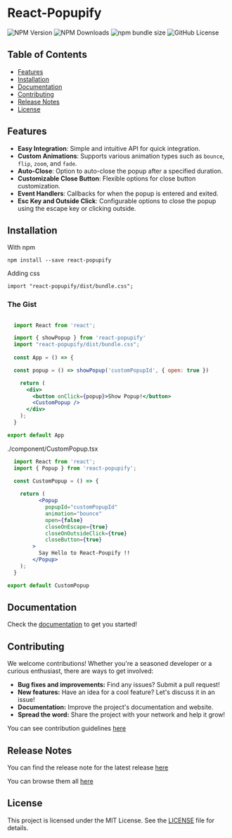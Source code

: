 # React-Popupify


![NPM Version](https://img.shields.io/npm/v/react-popupify?style=for-the-badge)
![NPM Downloads](https://img.shields.io/npm/dw/react-popupify?style=for-the-badge)
![npm bundle size](https://img.shields.io/bundlephobia/min/react-popupify?style=for-the-badge)
![GitHub License](https://img.shields.io/github/license/Vidit-Kushwaha/react-popupify?style=for-the-badge)

## Table of Contents

- [Features](#features)
- [Installation](#installation)
- [Documentation](#documentation)
- [Contributing](#contributing)
- [Release Notes](#release-notes)
- [License](#license)

## Features 

- **Easy Integration**: Simple and intuitive API for quick integration.
- **Custom Animations**: Supports various animation types such as `bounce`, `flip`, `zoom`, and `fade`.
- **Auto-Close**: Option to auto-close the popup after a specified duration.
- **Customizable Close Button**: Flexible options for close button customization.
- **Event Handlers**: Callbacks for when the popup is entered and exited.
- **Esc Key and Outside Click**: Configurable options to close the popup using the escape key or clicking outside.

## Installation

With npm
```
npm install --save react-popupify
```

Adding css
```html
import "react-popupify/dist/bundle.css";
```

### The Gist

```jsx

  import React from 'react';

  import { showPopup } from 'react-popupify'
  import "react-popupify/dist/bundle.css";
  
  const App = () => {

  const popup = () => showPopup('customPopupId', { open: true })

    return (
      <div>
        <button onClick={popup}>Show Popup!</button>
        <CustomPopup />
      </div>
    );
  }

export default App
```

./component/CustomPopup.tsx
```jsx
  import React from 'react';
  import { Popup } from 'react-popupify';

  const CustomPopup = () => {
  
    return (
          <Popup
            popupId="customPopupId"
            animation="bounce"
            open={false}
            closeOnEscape={true}
            closeOnOutsideClick={true}
            closeButton={true}
        >
          Say Hello to React-Poupify !!
        </Popup>
    );
  }

export default CustomPopup
```

## Documentation

Check the [documentation](https://docs-react-popupify.onrender.com/) to get you started!

## Contributing

We welcome contributions! Whether you're a seasoned developer or a curious enthusiast, there are ways to get involved:

-   **Bug fixes and improvements:** Find any issues? Submit a pull request!
-   **New features:** Have an idea for a cool feature? Let's discuss it in an issue!
-   **Documentation:** Improve the project's documentation and website.
-   **Spread the word:** Share the project with your network and help it grow!

You can see contribution guidelines [here](https://github.com/Vidit-Kushwaha/react-popupify/blob/main/CONTRIBUTING)

## Release Notes

You can find the release note for the latest release [here](https://github.com/Vidit-Kushwaha/react-popupify/releases/latest)

You can browse them all [here](https://github.com/Vidit-Kushwaha/react-popupify/releases)

## License

This project is licensed under the MIT License. See the [LICENSE](https://github.com/Vidit-Kushwaha/react-popupify/blob/main/LICENSE) file for details.
